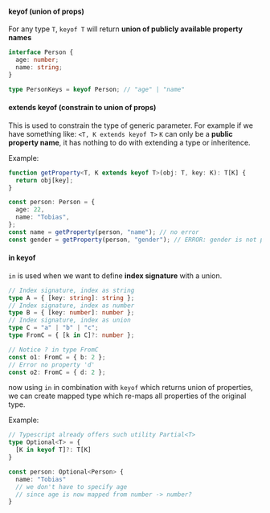 #### keyof (union of props)

For any type <code>T</code>, <code>keyof T</code> will return **union of publicly available property names**

```ts
interface Person {
  age: number;
  name: string;
}

type PersonKeys = keyof Person; // "age" | "name"
```

#### extends keyof (constrain to union of props)

This is used to constrain the type of generic parameter. For example if we have something like:
<code><T, K extends keyof T></code>
<code>K</code> can only be a **public property name**, it has nothing to do with extending a type or inheritence.

Example:

```ts
function getProperty<T, K extends keyof T>(obj: T, key: K): T[K] {
  return obj[key];
}
```

```ts
const person: Person = {
  age: 22,
  name: "Tobias",
};
const name = getProperty(person, "name"); // no error
const gender = getProperty(person, "gender"); // ERROR: gender is not property of person
```

#### in keyof

<code>in</code> is used when we want to define **index signature** with a union.

```ts
// Index signature, index as string
type A = { [key: string]: string };
// Index signature, index as number
type B = { [key: number]: number };
// Index signature, index as union
type C = "a" | "b" | "c";
type FromC = { [k in C]?: number };

// Notice ? in type FromC
const o1: FromC = { b: 2 };
// Error no property 'd'
const o2: FromC = { d: 2 };
```

now using <code>in</code> in combination with <code>keyof</code> which returns union of properties, we can create mapped type which re-maps all properties of the original type.

Example:

```ts
// Typescript already offers such utility Partial<T>
type Optional<T> = {
  [K in keyof T]?: T[K]
}

const person: Optional<Person> {
  name: "Tobias"
  // we don't have to specify age
  // since age is now mapped from number -> number?
}
```
